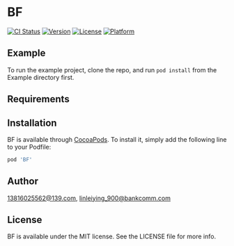 # BF

[![CI Status](https://img.shields.io/travis/13816025562@139.com/BF.svg?style=flat)](https://travis-ci.org/13816025562@139.com/BF)
[![Version](https://img.shields.io/cocoapods/v/BF.svg?style=flat)](https://cocoapods.org/pods/BF)
[![License](https://img.shields.io/cocoapods/l/BF.svg?style=flat)](https://cocoapods.org/pods/BF)
[![Platform](https://img.shields.io/cocoapods/p/BF.svg?style=flat)](https://cocoapods.org/pods/BF)

## Example

To run the example project, clone the repo, and run `pod install` from the Example directory first.

## Requirements

## Installation

BF is available through [CocoaPods](https://cocoapods.org). To install
it, simply add the following line to your Podfile:

```ruby
pod 'BF'
```

## Author

13816025562@139.com, linleiying_900@bankcomm.com

## License

BF is available under the MIT license. See the LICENSE file for more info.

